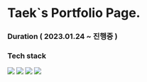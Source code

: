 # Taek`s Portfolio Page.
### Duration ( 2023.01.24 ~ 진행중 ) 

### Tech stack
<div>
  <img src="https://img.shields.io/badge/javascript-F7DF1E?style=for-the-badge&logo=javascript&logoColor=black">
  <img src="https://img.shields.io/badge/react-61DAFB?style=for-the-badge&logo=react&logoColor=black">
  <img src="https://img.shields.io/badge/css-1572B6?style=for-the-badge&logo=css3&logoColor=white">
  <img src="https://img.shields.io/badge/StyledComponent-DB7093?style=flat-square&logo=Styled-components&logoColor=white"/>
</div>
